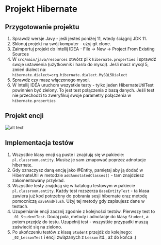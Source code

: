 # Projekt Hibernate

## Przygotowanie projektu
1. Sprawdź wersje Javy - jeśli jesteś poniżej 11, wtedy ściągnij JDK 11.
1. Sklonuj projekt na swój komputer - użyj git clone.
1. Zaimportuj projekt do Intellij IDEA - File -> New -> Project From Existing Sources
1. W `src/main/java/resources` otwórz plik `hibernate.properties` i sprawdź swoje ustawienia (użytkownik i hasło do mysql). Jeśli masz mysql 5, zmień dialect na: `hibernate.dialect=org.hibernate.dialect.MySQL5Dialect`
1. Sprawdź czy masz włączonego mysql.
1. W Intellij IDEA uruchom wszystkie testy - tylko jeden HibernateUtilTest powinnien być zielony. To jest test połączenia z bazą danych. Jeśli test nie przechodzi to zweryfikuj swoje parametry połączenia w `hibernate.properties`

## Projekt encji
![alt text](https://lh5.googleusercontent.com/ErlnAvvl29OtWy4XpTV2AEMz5wkpR3x91vBR7H1rBQnPw6s6inGVC1F_bRI7u73jkhQxIHmRpAqb-Q=w1871-h949-rw)

## Implementacja testów
1. Wszystkie klasy encji są puste i znajdują się w pakiecie: `pl.classroom.entity`. Musisz je sam zmapować poprzez adnotacje hibernate.
1. Gdy oznaczysz daną encję jako @Entity, pamiętaj aby ją dodać w HibernateUtil w metodzie `addAnnotatedClasses()` - tam znajdziesz zakomentowany przykład.
1. Wszystkie testy znajdują się w katalogu testowym w pakiecie `pl.classroom.entity`. Każdy test rozszerza `BaseEntityTest` - ta klasa zawiera już kod potrzebny do pobrania sesji hibernate oraz metodę pomocniczą `saveAndFlush`. Użyj tej metody gdy zapisujesz dane w testach.
1. Uzupełnianie encji zacznij zgodnie z kolejności testów. Pierwszy test to `_01_StudentTest`. Dodaj pola, metody i adnotacje do klasy `Student`, a potem przejdź do testu. Uzupełnij test - wszystkie przypadki muszą zaświecić się na zielono.
1. Po ukończeniu testów z klasą `Student` przejdź do kolejnego: `_02_LessonTest` i encji związanych z `Lesson` itd., aż do końca :)
